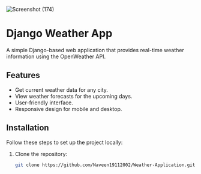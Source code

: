 ![Screenshot (174)](https://github.com/user-attachments/assets/88305d8b-b90c-4121-a6fd-e332936f7cbe)

# Django Weather App

A simple Django-based web application that provides real-time weather information using the OpenWeather API.

## Features

- Get current weather data for any city.
- View weather forecasts for the upcoming days.
- User-friendly interface.
- Responsive design for mobile and desktop.

## Installation

Follow these steps to set up the project locally:

1. Clone the repository:
   ```bash
   git clone https://github.com/Naveen19112002/Weather-Application.git
